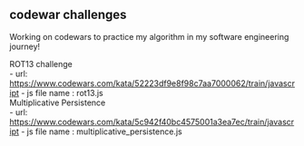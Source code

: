 ## codewar challenges

Working on codewars to practice my algorithm in my software engineering journey!

<detail><summary>ROT13 challenge</summary> - url: https://www.codewars.com/kata/52223df9e8f98c7aa7000062/train/javascript - js file name : rot13.js
<detail>
<detail><summary>Multiplicative Persistence</summary> - url: https://www.codewars.com/kata/5c942f40bc4575001a3ea7ec/train/javascript - js file name : multiplicative_persistence.js
<detail>
